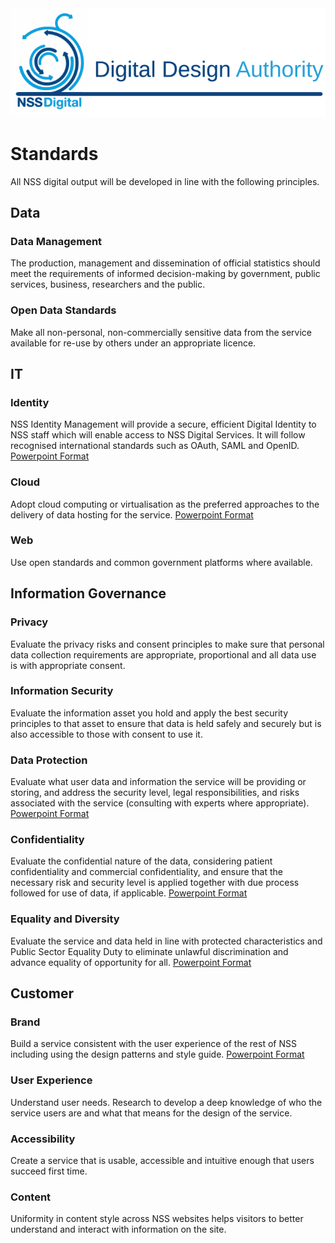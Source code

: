 <img src="/images/DDAIdent.svg">

# Standards
All NSS digital output will be developed in line with the following principles.

## Data
### Data Management
The production, management and dissemination of official statistics should meet
the requirements of informed decision-making by government, public services,
business, researchers and the public.

### Open Data Standards
Make all non-personal, non-commercially sensitive data from the service available for re-use by others under an appropriate licence.

## IT
### Identity
NSS Identity Management will provide a secure, efficient Digital Identity to NSS staff which will enable access to NSS Digital Services. It will follow recognised international standards such as OAuth, SAML and OpenID.
[Powerpoint Format](/Publications/Identity%20Standard%200.1%20Rebrand.pptx)

### Cloud
Adopt cloud computing or virtualisation as the preferred approaches to the delivery of data hosting for the service.
[Powerpoint Format](Publications/CloudStandardsList_V1.0.pdf)

### Web
Use open standards and common government platforms where available.

## Information Governance
### Privacy
Evaluate the privacy risks and consent principles to make sure that personal data collection requirements are appropriate, proportional and all data use is with appropriate consent.

### Information Security
Evaluate the information asset you hold and apply the best security principles to that asset to ensure that data is held safely and securely but is also accessible to those with consent to use it.

### Data Protection
Evaluate what user data and information the service will be providing or storing, and address the security level, legal responsibilities, and risks associated with the service (consulting with experts where appropriate).
[Powerpoint Format](/Publications/2017-11_DDA%20standard%20Data%20Protection%20rebrand.pptx)

### Confidentiality
Evaluate the confidential nature of the data, considering patient confidentiality and commercial confidentiality, and ensure that the necessary risk and security level is applied together with due process followed for use of data, if applicable.
[Powerpoint Format](/Publications/2017-11_DDA%20standard%20Confidentiality%20rebrand.pptx)

### Equality and Diversity
Evaluate the service and data held in line with protected characteristics and Public Sector Equality Duty to eliminate unlawful discrimination and advance equality of opportunity for all.
[Powerpoint Format](/Publications/2017-11_DDA%20standard%20ED%20(2)%20Rebrand.pptx)

## Customer
### Brand
Build a service consistent with the user experience of the rest of NSS including using the design patterns and style guide.
[Powerpoint Format](/Publications/2017-12-07%20DDA%20Brand%20Standards%20v%202-1.pptx)

### User Experience
Understand user needs. Research to develop a deep knowledge of who the service users are and what that means for the design of the service.

### Accessibility
Create a service that is usable, accessible and intuitive enough that users succeed first time.

### Content
Uniformity in content style across NSS websites helps visitors to better understand and interact with information on the site.


